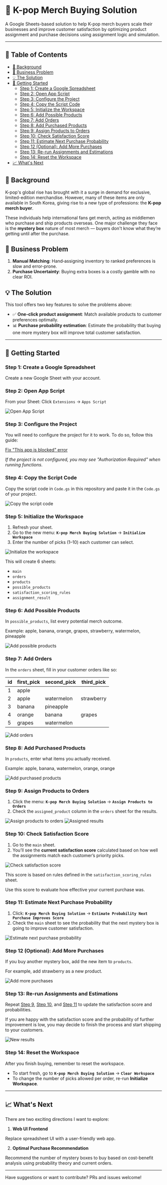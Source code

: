 # 🎤​ K-pop Merch Buying Solution

A Google Sheets-based solution to help K-pop merch buyers scale their businesses and improve customer satisfaction by optimizing product assignment and purchase decisions using assignment logic and simulation.

---

## 📌 Table of Contents

- [📖 Background](#-background)
- [🚨 Business Problem](#-business-problem)
- [💡 The Solution](#-the-solution)
- [🚀 Getting Started](#-getting-started)
  - [Step 1: Create a Google Spreadsheet](#step-1-create-a-google-spreadsheet)
  - [Step 2: Open App Script](#step-2-open-app-script)
  - [Step 3: Configure the Project](#step-3-configure-the-project)
  - [Step 4: Copy the Script Code](#step-4-copy-the-script-code)
  - [Step 5: Initialize the Workspace](#step-5-initialize-the-workspace)
  - [Step 6: Add Possible Products](#step-6-add-possible-products)
  - [Step 7: Add Orders](#step-7-add-orders)
  - [Step 8: Add Purchased Products](#step-8-add-purchased-products)
  - [Step 9: Assign Products to Orders](#step-9-assign-products-to-orders)
  - [Step 10: Check Satisfaction Score](#step-10-check-satisfaction-score)
  - [Step 11: Estimate Next Purchase Probability](#step-11-estimate-next-purchase-probability)
  - [Step 12 (Optional): Add More Purchases](#step-12-optional-add-more-purchases)
  - [Step 13: Re-run Assignments and Estimations](#step-13-re-run-assignments-and-estimations)
  - [Step 14: Reset the Workspace](#step-14-reset-the-workspace)
- [📈 What's Next](#-whats-next)

## 📖 Background

K-pop's global rise has brought with it a surge in demand for exclusive, limited-edition merchandise. However, many of these items are only available in South Korea, giving rise to a new type of professions: the **K-pop merch buyer**.

These individuals help international fans get merch, acting as middlemen who purchase and ship products overseas. One major challenge they face is the **mystery box** nature of most merch — buyers don't know what they’re getting until after the purchase.

## 🚨 Business Problem

1. **Manual Matching**: Hand‑assigning inventory to ranked preferences is slow and error‑prone.
2. **Purchase Uncertainty**: Buying extra boxes is a costly gamble with no clear ROI.

## 💡 The Solution

This tool offers two key features to solve the problems above:

- ✅ **One-click product assignment**: Match available products to customer preferences optimally.
- 📊 **Purchase probability estimation**: Estimate the probability that buying one more mystery box will improve total customer satisfaction.

---

## 🚀 Getting Started

### Step 1: Create a Google Spreadsheet

Create a new Google Sheet with your account.

### Step 2: Open App Script

From your Sheet: Click `Extensions` → `Apps Script`

![Open App Script](assets/images/open-app-script.png)

### Step 3: Configure the Project

You will need to configure the project for it to work. To do so, follow this guide:

[Fix "This app is blocked" error](https://web.archive.org/web/20230207010146/https://aimanfikri.com/2022/05/09/this-app-is-blocked-error-on-google-apps-script-solution/)

*If the project is not configured, you may see "Authorization Required" when running functions.*

### Step 4: Copy the Script Code

Copy the script code in `Code.gs` in this repository and paste it in the `Code.gs` of your project.

![Copy the script code](assets/images/copy-the-script-code.png)

### Step 5: Initialize the Workspace

1. Refresh your sheet.
2. Go to the new menu: **`K-pop Merch Buying Solution`** → **`Initialize Workspace`**
3. Enter the number of picks (1–10) each customer can select.

![Initialize the workspace](assets/images/initialize-the-workspace.png)

This will create 6 sheets:

- `main`
- `orders`
- `products`
- `possible_products`
- `satisfaction_scoring_rules`
- `assignment_result`

### Step 6: Add Possible Products

In `possible_products`, list every potential merch outcome.

Example: apple, banana, orange, grapes, strawberry, watermelon, pineapple

![Add possible products](assets/images/add-possible-products.png)

### Step 7: Add Orders

In the `orders` sheet, fill in your customer orders like so:

| id | first_pick | second_pick | third_pick  |
|----|------------|-------------|-------------|
| 1  | apple      |             |             |
| 2  | apple      | watermelon  | strawberry  |
| 3  | banana     | pineapple   |             |
| 4  | orange     | banana      | grapes      |
| 5  | grapes     | watermelon  |             |

![Add orders](assets/images/add-orders.png)

### Step 8: Add Purchased Products

In `products`, enter what items you actually received.

Example: apple, banana, watermelon, orange, orange

![Add purchased products](assets/images/add-purchased-products.png)

### Step 9: Assign Products to Orders

1. Click the menu: **`K-pop Merch Buying Solution`** → **`Assign Products to Orders`**
2. Check the `assigned_product` column in the `orders` sheet for the results.

![Assign products to orders](assets/images/assign-products-to-orders.png)
![Assigned results](assets/images/assigned-results.png)

### Step 10: Check Satisfaction Score

1. Go to the `main` sheet.
2. You’ll see the **current satisfaction score** calculated based on how well the assignments match each customer’s priority picks.

![Check satisfaction score](assets/images/check-satisfaction-score.png)

This score is based on rules defined in the `satisfaction_scoring_rules` sheet.

Use this score to evaluate how effective your current purchase was.

### Step 11: Estimate Next Purchase Probability

1. Click: **`K-pop Merch Buying Solution`** → **`Estimate Probability Next Purchase Improves Score`**
2. Check the `main` sheet to see the probability that the next mystery box is going to improve customer satisfaction.

![Estimate next purchase probability](assets/images/estimate-next-purchase-probability.png)

### Step 12 (Optional): Add More Purchases

If you buy another mystery box, add the new item to `products`.

For example, add strawberry as a new product.

![Add more purchases](assets/images/add-more-purchases.png)

### Step 13: Re-run Assignments and Estimations

Repeat [Step 9](#step-9-assign-products-to-orders), [Step 10](#step-10-check-satisfaction-score), and [Step 11](#step-11-estimate-next-purchase-probability) to update the satisfaction score and probabilities.

If you are happy with the satisfaction score and the probability of further improvement is low, you may decide to finish the process and start shipping to your customers.

![New results](assets/images/new-results.png)

### Step 14: Reset the Workspace

After you finish buying, remember to reset the workspace.

- To start fresh, go to **`K-pop Merch Buying Solution`** → **`Clear Workspace`**
- To change the number of picks allowed per order, re-run **Initialize Workspace**.

---

## 📈 What's Next

There are two exciting directions I want to explore:

1. **Web UI Frontend**

Replace spreadsheet UI with a user-friendly web app.

2. **Optimal Purchase Recommendation**
  
Recommend the number of mystery boxes to buy based on cost-benefit analysis using probability theory and current orders.

---

Have suggestions or want to contribute? PRs and issues welcome!

